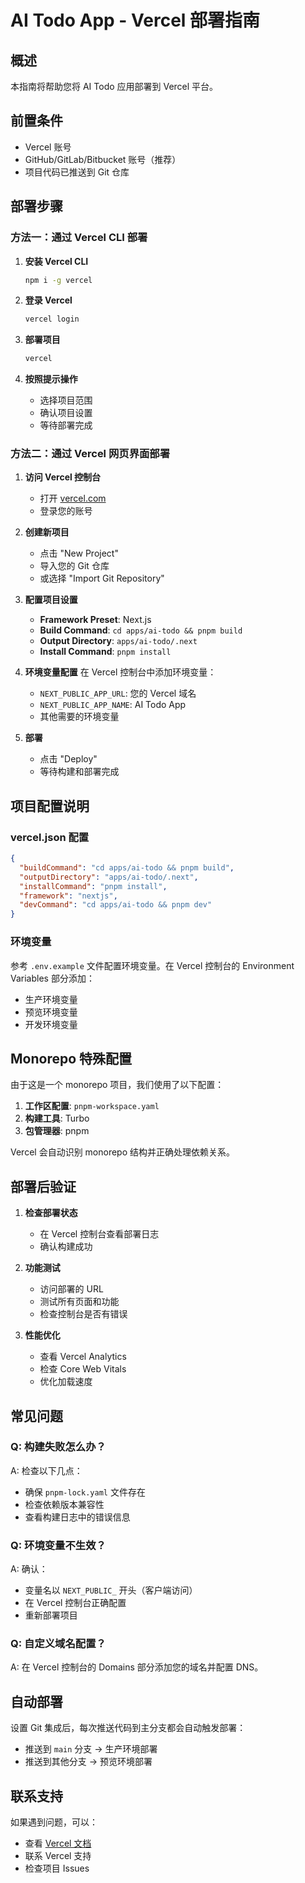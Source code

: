# AI Todo App - Vercel 部署指南

## 概述
本指南将帮助您将 AI Todo 应用部署到 Vercel 平台。

## 前置条件
- Vercel 账号
- GitHub/GitLab/Bitbucket 账号（推荐）
- 项目代码已推送到 Git 仓库

## 部署步骤

### 方法一：通过 Vercel CLI 部署

1. **安装 Vercel CLI**
   ```bash
   npm i -g vercel
   ```

2. **登录 Vercel**
   ```bash
   vercel login
   ```

3. **部署项目**
   ```bash
   vercel
   ```

4. **按照提示操作**
   - 选择项目范围
   - 确认项目设置
   - 等待部署完成

### 方法二：通过 Vercel 网页界面部署

1. **访问 Vercel 控制台**
   - 打开 [vercel.com](https://vercel.com)
   - 登录您的账号

2. **创建新项目**
   - 点击 "New Project"
   - 导入您的 Git 仓库
   - 或选择 "Import Git Repository"

3. **配置项目设置**
   - **Framework Preset**: Next.js
   - **Build Command**: `cd apps/ai-todo && pnpm build`
   - **Output Directory**: `apps/ai-todo/.next`
   - **Install Command**: `pnpm install`

4. **环境变量配置**
   在 Vercel 控制台中添加环境变量：
   - `NEXT_PUBLIC_APP_URL`: 您的 Vercel 域名
   - `NEXT_PUBLIC_APP_NAME`: AI Todo App
   - 其他需要的环境变量

5. **部署**
   - 点击 "Deploy"
   - 等待构建和部署完成

## 项目配置说明

### vercel.json 配置
```json
{
  "buildCommand": "cd apps/ai-todo && pnpm build",
  "outputDirectory": "apps/ai-todo/.next",
  "installCommand": "pnpm install",
  "framework": "nextjs",
  "devCommand": "cd apps/ai-todo && pnpm dev"
}
```

### 环境变量
参考 `.env.example` 文件配置环境变量。在 Vercel 控制台的 Environment Variables 部分添加：
- 生产环境变量
- 预览环境变量
- 开发环境变量

## Monorepo 特殊配置

由于这是一个 monorepo 项目，我们使用了以下配置：

1. **工作区配置**: `pnpm-workspace.yaml`
2. **构建工具**: Turbo
3. **包管理器**: pnpm

Vercel 会自动识别 monorepo 结构并正确处理依赖关系。

## 部署后验证

1. **检查部署状态**
   - 在 Vercel 控制台查看部署日志
   - 确认构建成功

2. **功能测试**
   - 访问部署的 URL
   - 测试所有页面和功能
   - 检查控制台是否有错误

3. **性能优化**
   - 查看 Vercel Analytics
   - 检查 Core Web Vitals
   - 优化加载速度

## 常见问题

### Q: 构建失败怎么办？
A: 检查以下几点：
- 确保 `pnpm-lock.yaml` 文件存在
- 检查依赖版本兼容性
- 查看构建日志中的错误信息

### Q: 环境变量不生效？
A: 确认：
- 变量名以 `NEXT_PUBLIC_` 开头（客户端访问）
- 在 Vercel 控制台正确配置
- 重新部署项目

### Q: 自定义域名配置？
A: 在 Vercel 控制台的 Domains 部分添加您的域名并配置 DNS。

## 自动部署

设置 Git 集成后，每次推送代码到主分支都会自动触发部署：
- 推送到 `main` 分支 → 生产环境部署
- 推送到其他分支 → 预览环境部署

## 联系支持

如果遇到问题，可以：
- 查看 [Vercel 文档](https://vercel.com/docs)
- 联系 Vercel 支持
- 检查项目 Issues
